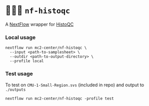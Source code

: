 # 🍏🔬✅ `nf-histoqc`

A [NextFlow](https://nextflow.io) wrapper for [HistoQC](https://github.com/choosehappy/HistoQC)

### Local usage

```
nextflow run mc2-center/nf-histoqc \
  --input <path-to-samplesheet> \
  --outdir <path-to-output-directory> \
  --profile local
```

### Test usage

To test on `CMU-1-Small-Region.svs` (included in repo) and output to `./outputs`

```
nextflow run mc2-center/nf-histoqc -profile test
```